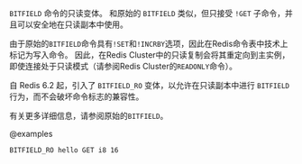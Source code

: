 `BITFIELD` 命令的只读变体。
和原始的 `BITFIELD` 类似，但只接受 `!GET` 子命令，并且可以安全地在只读副本中使用。

由于原始的`BITFIELD`命令具有`!SET`和`!INCRBY`选项，因此在Redis命令表中技术上标记为写入命令。
因此，在Redis Cluster中的只读复制会将其重定向到主实例，即使连接处于只读模式（请参阅Redis Cluster的`READONLY`命令）。

自 Redis 6.2 起，引入了 `BITFIELD_RO` 变体，以允许在只读副本中进行 `BITFIELD` 行为，而不会破坏命令标志的兼容性。

有关更多详细信息，请参阅原始的`BITFIELD`。

@examples

```
BITFIELD_RO hello GET i8 16
```
